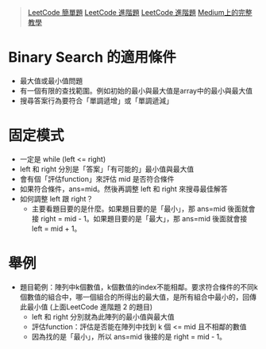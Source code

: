 > [LeetCode 簡單題](https://leetcode.com/problems/search-insert-position)
> [LeetCode 進階題](https://leetcode.com/problems/zero-array-transformation-ii?envType=daily-question&envId=2025-03-13)
> [LeetCode 進階題](https://leetcode.com/problems/house-robber-iv?envType=daily-question&envId=2025-03-15)
> [Medium上的完整教學](https://medium.com/appworks-school/binary-search-%E9%82%A3%E4%BA%9B%E8%97%8F%E5%9C%A8%E7%B4%B0%E7%AF%80%E8%A3%A1%E7%9A%84%E9%AD%94%E9%AC%BC-%E4%B8%80-%E5%9F%BA%E7%A4%8E%E4%BB%8B%E7%B4%B9-dd2cd804aee1)
# Binary Search 的適用條件
- 最大值或最小值問題
- 有一個有限的查找範圍。例如初始的最小與最大值是array中的最小與最大值
- 搜尋答案行為要符合「單調遞增」或「單調遞減」
# 固定模式
- 一定是 while (left <= right)
- left 和 right 分別是「答案」「有可能的」最小值與最大值
- 會有個「評估function」來評估 mid 是否符合條件
- 如果符合條件，ans=mid。然後再調整 left 和 right 來搜尋最佳解答
- 如何調整 left 跟 right？
	- 主要看題目要的是什麼。如果題目要的是「最小」，那 ans=mid 後面就會接 right = mid - 1。如果題目要的是「最大」，那 ans=mid 後面就會接 left = mid + 1。
# 舉例
- 題目範例：陣列中k個數值，k個數值的index不能相鄰。要求符合條件的不同k個數值的組合中，哪一個組合的所得出的最大值，是所有組合中最小的，回傳此最小值 (上面LeetCode 進階題 2 的題目)
	- left 和 right 分別就為此陣列的最小值與最大值
	- 評估function：評估是否能在陣列中找到 k 個 <= mid 且不相鄰的數值
	- 因為找的是「最小」，所以 ans=mid 後接的是 right = mid - 1。